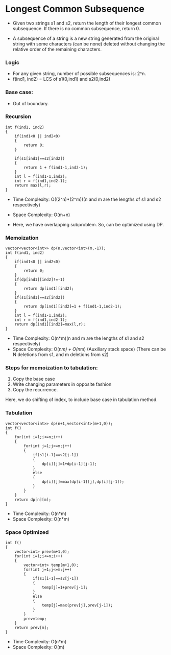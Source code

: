 # Longest Common Subsequence
- Given two strings s1 and s2, return the length of their longest common subsequence. If there is no common subsequence, return 0.

- A subsequence of a string is a new string generated from the original string with some characters (can be none) deleted without changing the relative order of the remaining characters.

### Logic
- For any given string, number of possible subsequences is: 2^n.
- f(ind1, ind2) = LCS of s1(0,ind1) and s2(0,ind2)

### Base case:
- Out of boundary.

### Recursion
```
int f(ind1, ind2)
{
    if(ind1<0 || ind2<0)
    {
        return 0;
    }

    if(s1[ind1]==s2[ind2])
    {
        return 1 + f(ind1-1,ind2-1);
    }
    int l = f(ind1-1,ind2);
    int r = f(ind1,ind2-1);
    return max(l,r);
}

```
- Time Complexity: O((2^n)*(2^m))(n and m are the lengths of s1 and s2 respectively)
- Space Complexity: O(m+n)

- Here, we have overlapping subproblem. So, can be optimized using DP.
### Memoization
```
vector<vector<int>> dp(n,vector<int>(m,-1));
int f(ind1, ind2)
{
    if(ind1<0 || ind2<0)
    {
        return 0;
    }
    if(dp[ind1][ind2]!=-1)
    {
        return dp[ind1][ind2];
    }
    if(s1[ind1]==s2[ind2])
    {
        return dp[ind1][ind2]=1 + f(ind1-1,ind2-1);
    }
    int l = f(ind1-1,ind2);
    int r = f(ind1,ind2-1);
    return dp[ind1][ind2]=max(l,r);
}
```
- Time Complexity: O(n*m)(n and m are the lengths of s1 and s2 respectively)
- Space Complexity: O(n*m) + O(n*m) (Auxiliary stack space) (There can be N deletions from s1, and m deletions from s2)
 
### Steps for memoization to tabulation:
1. Copy the base case
2. Write changing parameters in opposite fashion
3. Copy the recurrence.

Here, we do shifting of index, to include base case in tabulation method.


### Tabulation
```
vector<vector<int>> dp(n+1,vector<int>(m+1,0));
int f()
{
    for(int i=1;i<=n;i++)
    {
        for(int j=1;j<=m;j++)
        {
            if(s1[i-1]==s2[j-1])
            {
                dp[i][j]=1+dp[i-1][j-1];
            }
            else
            {
                dp[i][j]=max(dp[i-1][j],dp[i][j-1]);
            }
        }
    }
    return dp[n][m];
}
```
- Time Complexity: O(n*m)
- Space Complexity: O(n*m)

### Space Optimized
```
int f()
{
    vector<int> prev(m+1,0);
    for(int i=1;i<=n;i++)
    {
        vector<int> temp(m+1,0);
        for(int j=1;j<=m;j++)
        {
            if(s1[i-1]==s2[j-1])
            {
                temp[j]=1+prev[j-1];
            }
            else
            {
                temp[j]=max(prev[j],prev[j-1]);
            }
        }
        prev=temp;
    }
    return prev[m];
}
```
- Time Complexity: O(n*m)
- Space Complexity: O(m)
